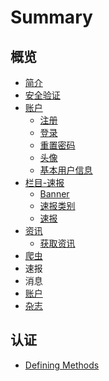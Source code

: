 # Summary

## 概览

* [简介](README.md)
* [安全验证](yan-zheng.md)
* [账户](zhang-hu.md)
  * [注册](zhu-ce.md)
  * [登录](deng-lu.md)
  * [重置密码](zhang-hu/zhong-zhi-mi-ma.md)
  * [头像](zhang-hu/tou-xiang.md)
  * [基本用户信息](zhang-hu/ji-ben-yong-hu-xin-xi.md)
* [栏目-速报](shou-ye.md)
  * [Banner](shou-ye/banner.md)
  * [速报类别](shou-ye/su-bao-lei-bie.md)
  * [速报](shou-ye/su-bao.md)
* [资讯](zi-xun.md)
  * [获取资讯](zi-xun/huo-qu-zi-xun.md)
* [爬虫](pa-chong.md)
* 速报
* 消息
* [账户](zhang-hu.md)
* [杂志](za-zhi.md)

## 认证

* [Defining Methods](methods.md)

